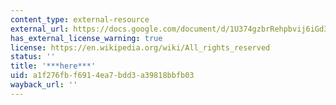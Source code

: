 ```yaml
---
content_type: external-resource
external_url: https://docs.google.com/document/d/1U374gzbrRehpbvij6iGd3XXX5GUefrjoQMigSIOAQT4/edit?usp=sharing
has_external_license_warning: true
license: https://en.wikipedia.org/wiki/All_rights_reserved
status: ''
title: '***here***'
uid: a1f276fb-f691-4ea7-bdd3-a39818bbfb03
wayback_url: ''
---
```

